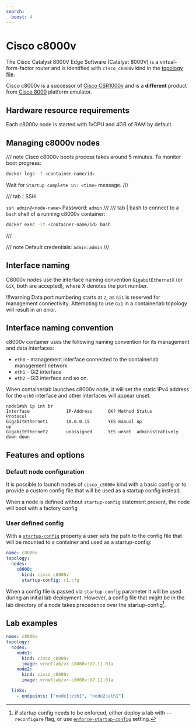 ```yaml
---
search:
  boost: 4
---
```

# Cisco c8000v

The Cisco Catalyst 8000V Edge Software (Catalyst 8000V) is a virtual-form-factor router and is identified with `cisco_c8000v` kind in the [topology file](../topo-def-file.md).

Cisco c8000v is a successor of [Cisco CSR1000v](../kinds/vr-csr.md) and is a **different** product from [Cisco 8000](../kinds/c8000.md) platform emulator.

## Hardware resource requirements

Each c8000v node is started with 1vCPU and 4GB of RAM by default.

## Managing c8000v nodes

/// note
Cisco c8000v boots process takes around 5 minutes. To monitor boot progress:

```bash
docker logs -f <container-name/id>
```

Wait for `Startup complete in: <time>` message.
///

/// tab | SSH

`ssh admin@<node-name>`
Password: `admin`
///
/// tab | bash
to connect to a `bash` shell of a running c8000v container:

```bash
docker exec -it <container-name/id> bash
```

///

/// note
Default credentials: `admin:admin`
///

## Interface naming

C8000v nodes use the interface naming convention `GigabitEthernetX` (or `GiX`, both are accepted), where X denotes the port number.

!!!warning
    Data port numbering starts at `2`, as `Gi1` is reserved for management connectivity. Attempting to use `Gi1` in a containerlab topology will result in an error.

## Interface naming convention

c8000v container uses the following naming convention for its management and data interfaces:

- `eth0` - management interface connected to the containerlab management network
- `eth1` - Gi2 interface
- `eth2` - Gi3 interface and so on.

When containerlab launches c8000v node, it will set the static IPv4 address for the `eth0` interface and other interfaces will appear unset.

```
node1#sh ip int br
Interface              IP-Address      OK? Method Status                Protocol
GigabitEthernet1       10.0.0.15       YES manual up                    up      
GigabitEthernet2       unassigned      YES unset  administratively down down
```

## Features and options

### Default node configuration

It is possible to launch nodes of `cisco_c8000v` kind with a basic config or to provide a custom config file that will be used as a startup config instead.

When a node is defined without `startup-config` statement present, the node will boot with a factory config

### User defined config

With a [`startup-config`](../nodes.md#startup-config) property a user sets the path to the config file that will be mounted to a container and used as a startup-config:

```yaml
name: c8000v
topology:
  nodes:
    c8000:
      kind: cisco_c8000v
      startup-config: r1.cfg
```

When a config file is passed via `startup-config` parameter it will be used during an initial lab deployment. However, a config file that might be in the lab directory of a node takes precedence over the startup-config[^1].

## Lab examples

```yaml
name: c8000v
topology:
  nodes:
    node1:
      kind: cisco_c8000v
      image: vrnetlab/vr-c8000v:17.11.01a
    node2:
      kind: cisco_c8000v
      image: vrnetlab/vr-c8000v:17.11.01a

  links:
    - endpoints: ["node1:eth1", "node2:eth1"]

```

[^1]: if startup config needs to be enforced, either deploy a lab with `--reconfigure` flag, or use [`enforce-startup-config`](../nodes.md#enforce-startup-config) setting.
